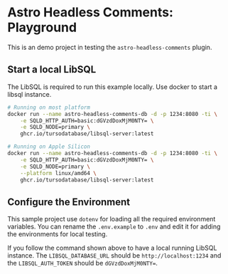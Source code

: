# Astro Headless Comments: Playground

This is an demo project in testing the `astro-headless-comments` plugin.

## Start a local LibSQL

The LibSQL is required to run this example locally. Use docker to start a libsql instance.

```bash
# Running on most platform
docker run --name astro-headless-comments-db -d -p 1234:8080 -ti \
    -e SQLD_HTTP_AUTH=basic:dGVzdDoxMjM0NTY= \
    -e SQLD_NODE=primary \
    ghcr.io/tursodatabase/libsql-server:latest

# Running on Apple Silicon
docker run --name astro-headless-comments-db -d -p 1234:8080 -ti \
    -e SQLD_HTTP_AUTH=basic:dGVzdDoxMjM0NTY= \
    -e SQLD_NODE=primary \
    --platform linux/amd64 \
    ghcr.io/tursodatabase/libsql-server:latest
```

## Configure the Environment

This sample project use `dotenv` for loading all the required environment variables.
You can rename the `.env.example` to `.env` and edit it for adding the environments for local testing.

If you follow the command shown above to have a local running LibSQL instance.
The `LIBSQL_DATABASE_URL` should be `http://localhost:1234` and the `LIBSQL_AUTH_TOKEN` should be `dGVzdDoxMjM0NTY=`.

